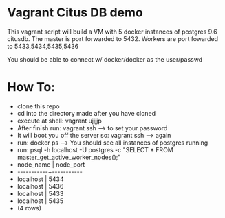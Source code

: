 # Vagrant Citus DB demo 
This vagrant script will build a VM with 5 docker instances of postgres 9.6 citusdb.
The master is port forwarded to 5432.
Workers are port fowarded to 5433,5434,5435,5436

You should be able to connect w/ docker/docker as the user/passwd

# How To:
- clone this repo
- cd into the directory made after you have cloned
- execute at shell: vagrant ujjjjp
- After finish run: vagrant ssh --> to set your password
- It will boot you off the server so: vagrant ssh --> again
- run: docker ps --> You should see all instances of postgres running
- run: psql -h localhost -U postgres -c "SELECT * FROM master_get_active_worker_nodes();"
- node_name | node_port 
- -----------+-----------
-  localhost |      5434
-  localhost |      5436
-  localhost |      5433
-  localhost |      5435
- (4 rows)
